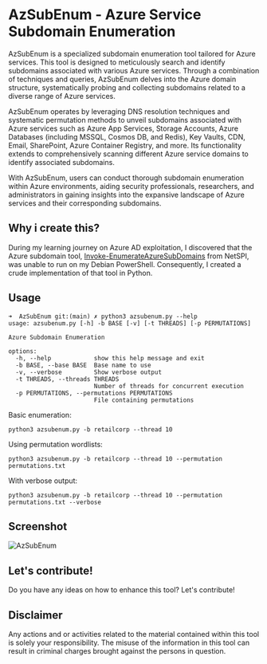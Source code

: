 # AzSubEnum - Azure Service Subdomain Enumeration
AzSubEnum is a specialized subdomain enumeration tool tailored for Azure services. This tool is designed to meticulously search and identify subdomains associated with various Azure services. Through a combination of techniques and queries, AzSubEnum delves into the Azure domain structure, systematically probing and collecting subdomains related to a diverse range of Azure services.

AzSubEnum operates by leveraging DNS resolution techniques and systematic permutation methods to unveil subdomains associated with Azure services such as Azure App Services, Storage Accounts, Azure Databases (including MSSQL, Cosmos DB, and Redis), Key Vaults, CDN, Email, SharePoint, Azure Container Registry, and more. Its functionality extends to comprehensively scanning different Azure service domains to identify associated subdomains.

With AzSubEnum, users can conduct thorough subdomain enumeration within Azure environments, aiding security professionals, researchers, and administrators in gaining insights into the expansive landscape of Azure services and their corresponding subdomains.

## Why i create this?
During my learning journey on Azure AD exploitation, I discovered that the Azure subdomain tool, [Invoke-EnumerateAzureSubDomains](https://github.com/NetSPI/MicroBurst/blob/master/Misc/Invoke-EnumerateAzureSubDomains.ps1) from NetSPI, was unable to run on my Debian PowerShell. Consequently, I created a crude implementation of that tool in Python.

## Usage
```
➜  AzSubEnum git:(main) ✗ python3 azsubenum.py --help
usage: azsubenum.py [-h] -b BASE [-v] [-t THREADS] [-p PERMUTATIONS]

Azure Subdomain Enumeration

options:
  -h, --help            show this help message and exit
  -b BASE, --base BASE  Base name to use
  -v, --verbose         Show verbose output
  -t THREADS, --threads THREADS
                        Number of threads for concurrent execution
  -p PERMUTATIONS, --permutations PERMUTATIONS
                        File containing permutations
```

Basic enumeration:
```
python3 azsubenum.py -b retailcorp --thread 10
```

Using permutation wordlists:
```
python3 azsubenum.py -b retailcorp --thread 10 --permutation permutations.txt
```

With verbose output:
```
python3 azsubenum.py -b retailcorp --thread 10 --permutation permutations.txt --verbose
```

## Screenshot

![AzSubEnum](https://blogger.googleusercontent.com/img/b/R29vZ2xl/AVvXsEjJfr0FoT-2mq0Bsyvt2qb7tDp5lOUA8dmcFw_2GArFGOgCywOZEmkYYdpenBQnIOX_r1X6xUdJdFMHFxwDCr18nTtbIwb_gKpPenLj214AiiLCNF_dEa0MUe1PLUJ8sOcnfcWYnySDzJC8XzBeiHCgc3fXgYotSPmARmnzlnQFAxXFMd-sjoOkvEbeQ-X1/s900)

## Let's contribute!
Do you have any ideas on how to enhance this tool? Let's contribute!

## Disclaimer
Any actions and or activities related to the material contained within this tool is solely your responsibility. The misuse of the information in this tool can result in criminal charges brought against the persons in question.